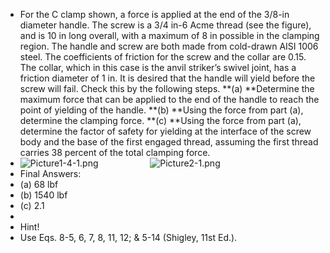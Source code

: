 - For the C clamp shown, a force is applied at the end of the 3/8-in diameter handle. The screw is a 3/4 in-6 Acme thread (see the figure), and is 10 in long overall, with a maximum of 8 in possible in the clamping region. The handle and screw are both made from cold-drawn AISI 1006 steel. The coefficients of friction for the screw and the collar are 0.15. The collar, which in this case is the anvil striker’s swivel joint, has a friction diameter of 1 in. It is desired that the handle will yield before the screw will fail. Check this by the following steps.
  **(a) **Determine the maximum force that can be applied to the end of the handle to reach the point of yielding of the handle.
  **(b) **Using the force from part (a), determine the clamping force.
  **(c) **Using the force from part (a), determine the factor of safety for yielding at the interface of the screw body and the base of the first engaged thread, assuming the first thread carries 38 percent of the total clamping force.
- ![Picture1-4-1.png](https://usn.instructure.com/courses/28579/files/2869289/preview)                     ![Picture2-1.png](https://usn.instructure.com/courses/28579/files/2869290/preview)
- Final Answers:
- (a) 68 lbf
- (b) 1540 lbf
- (c) 2.1
-
- Hint!
- Use Eqs. 8-5, 6, 7, 8, 11, 12; & 5-14 (Shigley, 11st Ed.).